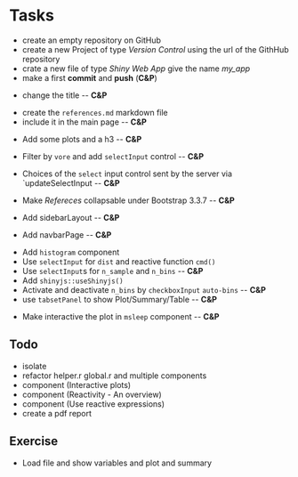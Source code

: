 # Tasks

- create an empty repository on GitHub
- create a new Project of type _Version Control_ using the url of the GithHub repository 
- crate a new file of type _Shiny Web App_ give the name _my_app_
- make a first **commit** and **push** (**C&P**)

<!--- -->
- change the title
-- **C&P**

<!--- -->
- create the `references.md` markdown file
- include it in the main page
-- **C&P**

<!--- -->
- Add some plots and a h3
-- **C&P**

<!--- -->
- Filter by `vore` and add `selectInput` control
-- **C&P**

<!--- -->
- Choices of the `select` input control sent by the server via `updateSelectInput
-- **C&P**

<!--- -->
- Make _Refereces_ collapsable under Bootstrap 3.3.7
-- **C&P**

<!--- -->
- Add sidebarLayout
-- **C&P**

<!--- -->
- Add navbarPage
-- **C&P**

<!--- -->
- Add `histogram` component
- Use `selectInput` for `dist` and reactive function `cmd()`
- Use `selectInput`s for `n_sample` and `n_bins`
-- **C&P**
- Add `shinyjs::useShinyjs()` 
- Activate and deactivate `n_bins` by `checkboxInput` `auto-bins`
-- **C&P**
- use `tabsetPanel` to show Plot/Summary/Table
-- **C&P**

<!--- -->
- Make interactive the plot in `msleep` component 
-- **C&P**

<!--- -->
## Todo
- isolate
- refactor helper.r global.r and multiple components
- component (Interactive plots)
- component (Reactivity - An overview)
- component (Use reactive expressions)
- create a pdf report

<!--- -->
## Exercise
- Load file and show variables and plot and summary

